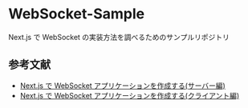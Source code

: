 # WebSocket-Sample

Next.js で WebSocket の実装方法を調べるためのサンプルリポジトリ

## 参考文献

- [Next.js で WebSocket アプリケーションを作成する(サーバー編)](https://qiita.com/ochiochi/items/dbf5040fd665326e8fb5)
- [Next.js で WebSocket アプリケーションを作成する(クライアント編)](https://qiita.com/ochiochi/items/102d14649396d351ab80)
